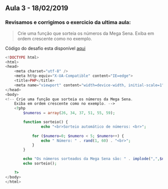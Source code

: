 ## Aula 3 - 18/02/2019

### Revisamos e corrigimos o exercicio da ultima aula: 

> Crie uma função que sorteia os números da Mega Sena. Exiba em ordem crescente como no exemplo.

Código do desafio esta disponível [aqui](https://github.com/yuribreion1/FIAPSistemasParaInternet/blob/master/2TINR/DigitalExperiencePlataform/Aula3-190218/desafio_6.php)

```php
<!DOCTYPE html>
<html>
<head>
    <meta charset="utf-8" />
    <meta http-equiv="X-UA-Compatible" content="IE=edge">
    <title>PHP</title>
    <meta name="viewport" content="width=device-width, initial-scale=1">
</head>
<body>
<!-- Crie uma função que sorteia os números da Mega Sena.
    Exiba em ordem crescente como no exemplo. -->
    <?php 
        $numeros = array(26, 34, 37, 51, 55, 59);

        function sorteio() {
                echo "<br>Sorteio automático de números: <br>";
            
            for ($numero=0; $numero < 5; $numero++) { 
                echo " Número: " . rand(1, 60) . "<br>";
            }
        }

        echo "Os números sorteados da Mega Sena são: " . implode(",",$numeros) . "<br>";
        echo sorteio();

    ?>
</body>
</html>

```
